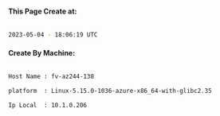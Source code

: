 
   
#### This Page Create at:

```bash

2023-05-04 - 18:06:19 UTC

```

#### Create By Machine:

```bash

Host Name : fv-az244-138

platform  : Linux-5.15.0-1036-azure-x86_64-with-glibc2.35

Ip Local  : 10.1.0.206

```

